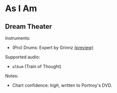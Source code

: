 # As I Am

## Dream Theater

Instruments:

  * (Pro) Drums: Expert by Grinnz
    [(preview)](http://pages.cs.wisc.edu/~tolly/customs/?artist=dream-theater&title=as-i-am)

Supported audio:

  * `album` (Train of Thought)

Notes:

  * Chart confidence: *high*, written to Portnoy's DVD.
